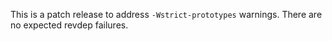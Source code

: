 This is a patch release to address `-Wstrict-prototypes` warnings.
There are no expected revdep failures.
